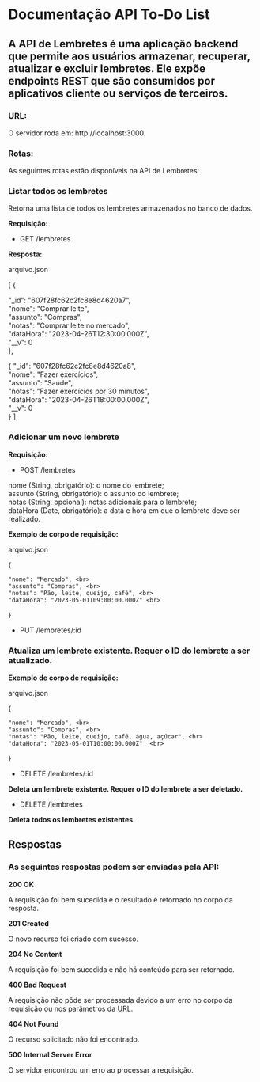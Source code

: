 # Documentação API To-Do List

## A API de Lembretes é uma aplicação backend que permite aos usuários armazenar, recuperar, atualizar e excluir lembretes. Ele expõe endpoints REST que são consumidos por aplicativos cliente ou serviços de terceiros.

### URL:

O servidor roda em: http://localhost:3000.

### Rotas:

As seguintes rotas estão disponíveis na API de Lembretes:

### Listar todos os lembretes

Retorna uma lista de todos os lembretes armazenados no banco de dados.

**Requisição:**

* GET /lembretes

**Resposta:**

arquivo.json

[
 {
  
  "_id": "607f28fc62c2fc8e8d4620a7", <br>
    "nome": "Comprar leite", <br>
    "assunto": "Compras", <br>
    "notas": "Comprar leite no mercado", <br>
    "dataHora": "2023-04-26T12:30:00.000Z", <br>
    "__v": 0 <br>
  },
 
 {
    "_id": "607f28fc62c2fc8e8d4620a8", <br>
    "nome": "Fazer exercícios", <br>
    "assunto": "Saúde", <br>
    "notas": "Fazer exercícios por 30 minutos", <br>
    "dataHora": "2023-04-26T18:00:00.000Z", <br> 
    "__v": 0 <br>
  }
]


### Adicionar um novo lembrete

**Requisição:**

* POST /lembretes


nome (String, obrigatório): o nome do lembrete; <br>
assunto (String, obrigatório): o assunto do lembrete; <br>
notas (String, opcional): notas adicionais para o lembrete; <br>
dataHora (Date, obrigatório): a data e hora em que o lembrete deve ser realizado. <br>

**Exemplo de corpo de requisição:**

arquivo.json <br>

{

    "nome": "Mercado", <br>
    "assunto": "Compras", <br>
    "notas": "Pão, leite, queijo, café", <br>
    "dataHora": "2023-05-01T09:00:00.000Z" <br>
   
}

* PUT /lembretes/:id

### Atualiza um lembrete existente. Requer o ID do lembrete a ser atualizado.

**Exemplo de corpo de requisição:**

arquivo.json <br>

{

    "nome": "Mercado", <br>
    "assunto": "Compras", <br>
    "notas": "Pão, leite, queijo, café, água, açúcar", <br>
    "dataHora": "2023-05-01T10:00:00.000Z"  <br>
  
}

* DELETE /lembretes/:id

**Deleta um lembrete existente. Requer o ID do lembrete a ser deletado.**

* DELETE /lembretes

**Deleta todos os lembretes existentes.**



## Respostas
### As seguintes respostas podem ser enviadas pela API:

**200 OK**

A requisição foi bem sucedida e o resultado é retornado no corpo da resposta.

**201 Created**

O novo recurso foi criado com sucesso.

**204 No Content**

A requisição foi bem sucedida e não há conteúdo para ser retornado.

**400 Bad Request**

A requisição não pôde ser processada devido a um erro no corpo da requisição ou nos parâmetros da URL.

**404 Not Found**

O recurso solicitado não foi encontrado.

**500 Internal Server Error**

O servidor encontrou um erro ao processar a requisição.

